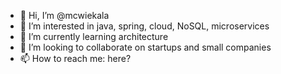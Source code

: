 - 👋 Hi, I’m @mcwiekala
- 👀 I’m interested in java, spring, cloud, NoSQL, microservices
- 🌱 I’m currently learning architecture
- 💞️ I’m looking to collaborate on startups and small companies
- 📫 How to reach me: here?

<!---
mcwiekala/mcwiekala is a ✨ special ✨ repository because its `README.md` (this file) appears on your GitHub profile.
You can click the Preview link to take a look at your changes.
--->
